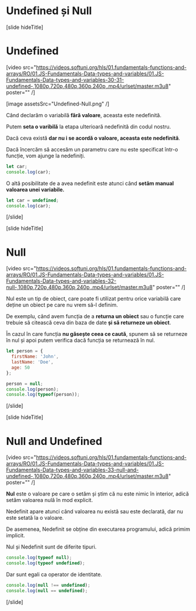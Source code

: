 # Undefined și Null

[slide hideTitle]
# Undefined

[video src="https://videos.softuni.org/hls/01.fundamentals-functions-and-arrays/RO/01.JS-Fundamentals-Data-types-and-variables/01.JS-Fundamentals-Data-types-and-variables-30-31-undefined-,1080p,720p,480p,360p,240p,.mp4/urlset/master.m3u8" poster="" /]

[image assetsSrc="Undefined-Null.png" /]

Când declarăm o variabilă **fără valoare**, aceasta este nedefinită.

Putem **seta o varibilă** la etapa ulterioară nedefinită din codul nostru.

Dacă ceva există **dar nu i se acordă o valoare, aceasta este nedefinită**.

Dacă încercăm să accesăm un parametru care nu este specificat într-o funcție, vom ajunge la nedefiniți.

``` js live
let car;
console.log(car);
```

O altă posibilitate de a avea nedefinit este atunci când **setăm manual valoarea unei variabile.**

``` js live
let car = undefined;  
console.log(car);
```

[/slide]

[slide hideTitle]

# Null

[video src="https://videos.softuni.org/hls/01.fundamentals-functions-and-arrays/RO/01.JS-Fundamentals-Data-types-and-variables/01.JS-Fundamentals-Data-types-and-variables-32-null-,1080p,720p,480p,360p,240p,.mp4/urlset/master.m3u8" poster="" /]

Nul este un tip de obiect, care poate fi utilizat pentru orice variabilă care deține un obiect pe care nu vrem să-l definim.

De exemplu, când avem funcția de a **returna un obiect** sau o funcție care trebuie să citească ceva din baza de date **și să returneze un obiect**.

În cazul în care funcția **nu găsește ceea ce caută**, spunem să se returneze în nul și apoi putem verifica dacă funcția se returnează în nul. 

``` js live
let person = {
  firstName: 'John',
  lastName: 'Doe',
  age: 50
};

person = null;
console.log(person);
console.log(typeof(person));

```
[/slide]

[slide hideTitle]

# Null and Undefined

[video src="https://videos.softuni.org/hls/01.fundamentals-functions-and-arrays/RO/01.JS-Fundamentals-Data-types-and-variables/01.JS-Fundamentals-Data-types-and-variables-33-null-and-undefined-,1080p,720p,480p,360p,240p,.mp4/urlset/master.m3u8" poster="" /]

**Nul** este o valoare pe care o setăm și știm că nu este nimic în interior, adică setăm valoarea nulă în mod explicit.

Nedefinit apare atunci când valoarea nu există sau este declarată, dar nu este setată la o valoare.

De asemenea, Nedefinit se obține din executarea programului, adică primim implicit.

Nul și Nedefinit sunt de diferite tipuri.

``` js live
console.log(typeof null);
console.log(typeof undefined);
```

Dar sunt egali ca operator de identitate.

``` js live
console.log(null !== undefined);
console.log(null == undefined);
```

[/slide]